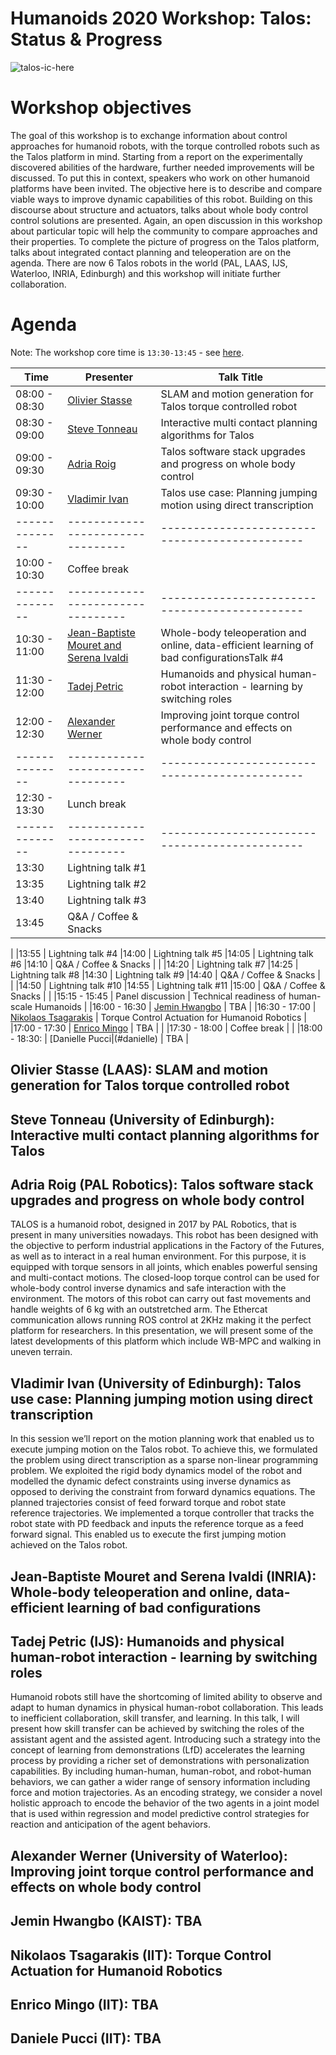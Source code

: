 Humanoids 2020 Workshop: Talos: Status & Progress
=================================================

![talos-ic-here](talos_grooup.png)

# Workshop objectives
The goal of this workshop is to exchange information about control approaches for humanoid robots,  with the torque controlled robots such as the Talos platform in mind. Starting from a report on the experimentally discovered abilities of the hardware, further needed improvements will be discussed. To put this in context, speakers who work on other humanoid platforms have been invited. The objective here is to describe and compare viable ways to improve dynamic capabilities of this robot. Building on this discourse about structure and actuators, talks about whole body control control solutions are presented. Again, an open discussion in this workshop about particular topic will help the community to compare approaches and their properties. To complete the picture of progress on the Talos platform, talks about integrated contact planning and teleoperation are on the agenda. There are now 6 Talos robots in the world (PAL, LAAS, IJS, Waterloo, INRIA, Edinburgh) and this workshop will initiate further collaboration.


# Agenda

Note: The workshop core time is `13:30-13:45` - see [here](https://humanoids-2020.org/conference-program/index.html).

| Time         | Presenter                       | Talk Title                                   |
|--------------|---------------------------------|----------------------------------------------|
|08:00 - 08:30 | [Olivier Stasse](#stasse)       | SLAM and motion generation for Talos torque controlled robot |
|08:30 - 09:00 | [Steve Tonneau](#steve)         | Interactive multi contact planning algorithms for Talos |
|09:00 - 09:30 | [Adria Roig](#adria)            | Talos software stack upgrades and progress on whole body control |
|09:30 - 10:00 | [Vladimir Ivan](#vladimir)      | Talos use case: Planning jumping motion using direct transcription |
|--------------|---------------------------------|----------------------------------------------|
|10:00 - 10:30 |Coffee break                     |                                              |
|--------------|---------------------------------|----------------------------------------------|
|10:30 - 11:00 | [Jean-Baptiste Mouret and Serena Ivaldi](#jean) | Whole-body teleoperation and online, data-efficient learning of bad configurationsTalk #4 |
|11:30 - 12:00 | [Tadej Petric](#tadej) | Humanoids and physical human-robot interaction - learning by switching roles |
|12:00 - 12:30 | [Alexander Werner](#alexander) | Improving joint torque control performance and effects on whole body control |
|--------------|---------------------------------|----------------------------------------------|
|12:30 - 13:30 | Lunch break                 
|--------------|---------------------------------|----------------------------------------------|
|13:30         | Lightning talk #1
|13:35         | Lightning talk #2
|13:40         | Lightning talk #3
|13:45         | Q&A / Coffee & Snacks
|
|13:55         | Lightning talk #4
|14:00         | Lightning talk #5
|14:05         | Lightning talk #6
|14:10         | Q&A / Coffee & Snacks |
|
|14:20         | Lightning talk #7
|14:25         | Lightning talk #8
|14:30         | Lightning talk #9
|14:40         | Q&A / Coffee & Snacks |
|
|14:50         | Lightning talk #10
|14:55         | Lightning talk #11
|15:00         | Q&A / Coffee & Snacks |
|
|15:15 - 15:45 | Panel discussion | Technical readiness of human-scale Humanoids
|
|16:00 - 16:30 | [Jemin Hwangbo](#jemin) | TBA |
|16:30 - 17:00 | [Nikolaos Tsagarakis](#nikolaos) | Torque Control Actuation for Humanoid Robotics |
|17:00 - 17:30 | [Enrico Mingo](#enrico) | TBA |
|
|17:30 - 18:00 | Coffee break |
|
|18:00 - 18:30: | [Danielle Pucci|(#danielle) | TBA |


## <a name="stasse"></a> Olivier Stasse (LAAS): SLAM and motion generation for Talos torque controlled robot

## <a name="steve"></a> Steve Tonneau (University of Edinburgh): Interactive multi contact planning algorithms for Talos


## <a name="adria"></a> Adria Roig (PAL Robotics): Talos software stack upgrades and progress on whole body control
TALOS is a humanoid robot, designed in 2017 by PAL Robotics, that is present in many universities nowadays. This robot has been designed with the objective to perform industrial applications in the Factory of the Futures, as well as to interact in a real human environment. For this purpose, it is equipped with torque sensors in all joints, which enables powerful sensing and multi-contact motions. The closed-loop torque control can be used for whole-body control inverse dynamics and safe interaction with the environment. The motors of this robot can carry out fast movements and handle weights of 6 kg with an outstretched arm. The Ethercat communication allows running ROS control at 2KHz making it the perfect platform for researchers. In this presentation, we will present some of the latest developments of this platform which include WB-MPC and walking in uneven terrain.

## <a name="vladimir"></a> Vladimir Ivan (University of Edinburgh): Talos use case: Planning jumping motion using direct transcription
In this session we’ll report on the motion planning work that enabled us to execute jumping motion on the Talos robot. To achieve this, we formulated the problem using direct transcription as a sparse non-linear programming problem. We exploited the rigid body dynamics model of the robot and modelled the dynamic defect constraints using inverse dynamics as opposed to deriving the constraint from forward dynamics equations. The planned trajectories consist of feed forward torque and robot state reference trajectories. We implemented a torque controller that tracks the robot state with PD feedback and inputs the reference torque as a feed forward signal. This enabled us to execute the first jumping motion achieved on the Talos robot.

## <a name="jean"></a> Jean-Baptiste Mouret and Serena Ivaldi (INRIA): Whole-body teleoperation and online, data-efficient learning of bad configurations

## <a name="tadej"></a> Tadej Petric (IJS): Humanoids and physical human-robot interaction - learning by switching roles
Humanoid robots still have the shortcoming of limited ability to observe and adapt to human dynamics in physical human-robot collaboration. This leads to inefficient collaboration, skill transfer, and learning. In this talk, I will present how skill transfer can be achieved by switching the roles of the assistant agent and the assisted agent. Introducing such a strategy into the concept of learning from demonstrations (LfD) accelerates the learning process by providing a richer set of demonstrations with personalization capabilities. By including human-human, human-robot, and robot-human behaviors, we can gather a wider range of sensory information including force and motion trajectories. As an encoding strategy, we consider a novel holistic approach to encode the behavior of the two agents in a joint model that is used within regression and model predictive control strategies for reaction and anticipation of the agent behaviors.

## <a name="alexander"></a> Alexander Werner (University of Waterloo): Improving joint torque control performance and effects on whole body control

## <a name="jemin"></a>  Jemin Hwangbo (KAIST): TBA

##  <a name="nikoloas"></a> Nikolaos Tsagarakis (IIT): Torque Control Actuation for Humanoid Robotics
##  <a name="enrico"></a> Enrico Mingo (IIT): TBA
##  <a name="danielle"></a> Daniele Pucci (IIT): TBA



